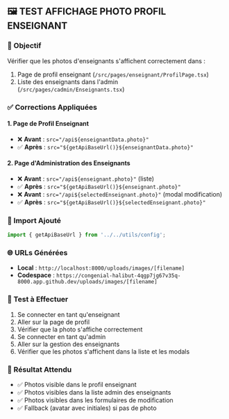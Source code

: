 ## 🖼️ TEST AFFICHAGE PHOTO PROFIL ENSEIGNANT

### 🎯 Objectif
Vérifier que les photos d'enseignants s'affichent correctement dans :
1. Page de profil enseignant (`/src/pages/enseignant/ProfilPage.tsx`)
2. Liste des enseignants dans l'admin (`/src/pages/cadmin/Enseignants.tsx`)

### ✅ Corrections Appliquées

#### 1. Page de Profil Enseignant
- ❌ **Avant** : `src="/api${enseignantData.photo}"`
- ✅ **Après** : `src="${getApiBaseUrl()}${enseignantData.photo}"`

#### 2. Page d'Administration des Enseignants
- ❌ **Avant** : `src="/api${enseignant.photo}"` (liste)
- ✅ **Après** : `src="${getApiBaseUrl()}${enseignant.photo}"`
- ❌ **Avant** : `src="/api${selectedEnseignant.photo}"` (modal modification)
- ✅ **Après** : `src="${getApiBaseUrl()}${selectedEnseignant.photo}"`

### 🔧 Import Ajouté
```typescript
import { getApiBaseUrl } from '../../utils/config';
```

### 🌐 URLs Générées
- **Local** : `http://localhost:8000/uploads/images/[filename]`
- **Codespace** : `https://congenial-halibut-4qgp7jg67v35q-8000.app.github.dev/uploads/images/[filename]`

### 🧪 Test à Effectuer
1. Se connecter en tant qu'enseignant
2. Aller sur la page de profil
3. Vérifier que la photo s'affiche correctement
4. Se connecter en tant qu'admin
5. Aller sur la gestion des enseignants
6. Vérifier que les photos s'affichent dans la liste et les modals

### 🎯 Résultat Attendu
- ✅ Photos visible dans le profil enseignant
- ✅ Photos visibles dans la liste admin des enseignants
- ✅ Photos visibles dans les formulaires de modification
- ✅ Fallback (avatar avec initiales) si pas de photo
